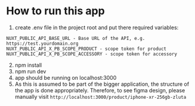 # How to run this app

1. create .env file in the project root and put there required variables:

```
NUXT_PUBLIC_API_BASE_URL - Base URL of the API, e.g. https://test.yourdomain.org
NUXT_PUBLIC_API_X_PB_SCOPE_PRODUCT - scope token for product
NUXT_PUBLIC_API_X_PB_SCOPE_ACCESSORY - scope token for accessory
```

2. npm install
3. npm run dev
4. app should be running on localhost:3000
5. As this is assumed to be part of the bigger application, the structure of the app is done appropriately. Therefore, to see figma design, please manually visit `http://localhost:3000/product/iphone-xr-256gb-zluta`
